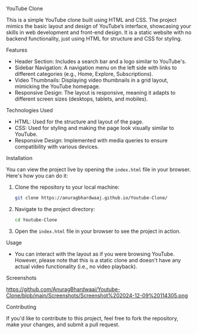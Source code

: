 YouTube Clone

This is a simple YouTube clone built using HTML and CSS. The project mimics the basic layout and design of YouTube’s interface, showcasing your skills in web development and front-end design. It is a static website with no backend functionality, just using HTML for structure and CSS for styling.

Features

- Header Section: Includes a search bar and a logo similar to YouTube's.
- Sidebar Navigation: A navigation menu on the left side with links to different categories (e.g., Home, Explore, Subscriptions).
- Video Thumbnails: Displaying video thumbnails in a grid layout, mimicking the YouTube homepage.
- Responsive Design: The layout is responsive, meaning it adapts to different screen sizes (desktops, tablets, and mobiles).

Technologies Used

- HTML: Used for the structure and layout of the page.
- CSS: Used for styling and making the page look visually similar to YouTube.
- Responsive Design: Implemented with media queries to ensure compatibility with various devices.

Installation

You can view the project live by opening the `index.html` file in your browser. Here's how you can do it:

1. Clone the repository to your local machine:
    ```bash
    git clone https://anuragbhardwaaj.github.io/Youtube-Clone/
    ```
2. Navigate to the project directory:
    ```bash
    cd Youtube-Clone
    ```
3. Open the `index.html` file in your browser to see the project in action.

Usage

- You can interact with the layout as if you were browsing YouTube. However, please note that this is a static clone and doesn't have any actual video functionality (i.e., no video playback).

Screenshots

https://github.com/AnuragBhardwaaj/Youtube-Clone/blob/main/Screenshots/Screenshot%202024-12-09%20114305.png


Contributing

If you'd like to contribute to this project, feel free to fork the repository, make your changes, and submit a pull request.
